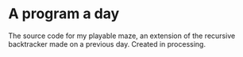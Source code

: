 # A program a day
The source code for my playable maze, an extension of the recursive backtracker made on a previous day. Created in processing.
